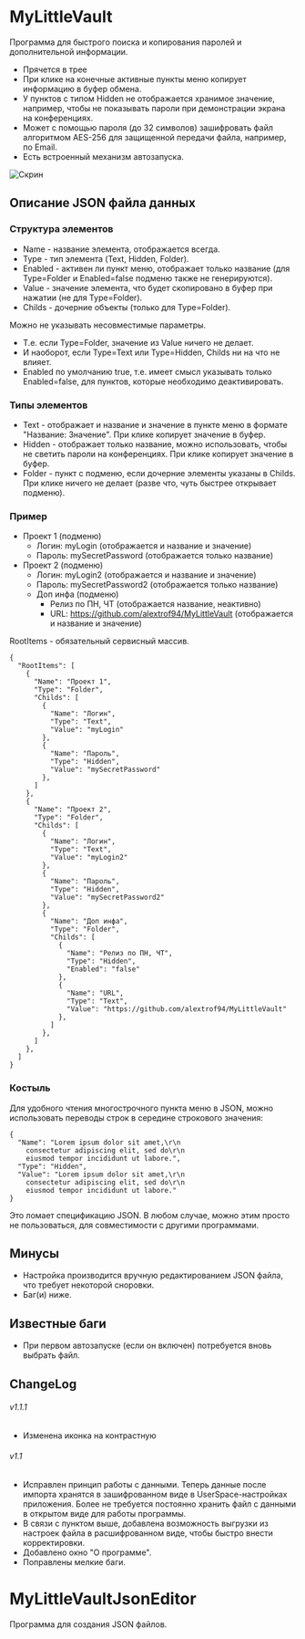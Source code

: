 # MyLittleVault
Программа для быстрого поиска и копирования паролей и дополнительной информации.
- Прячется в трее
- При клике на конечные активные пункты меню копирует информацию в буфер обмена.
- У пунктов с типом Hidden не отображается хранимое значение, например, чтобы не показывать пароли при демонстрации экрана на конференциях.
- Может с помощью пароля (до 32 символов) зашифровать файл алгоритмом AES-256 для защищенной передачи файла, например, по Email.
- Есть встроенный механизм автозапуска.

![Скрин](https://i.imgur.com/Qb7Kfvh.png)

## Описание JSON файла данных
### Структура элементов
- Name - название элемента, отображается всегда.
- Type - тип элемента (Text, Hidden, Folder).
- Enabled - активен ли пункт меню, отображает только название (для Type=Folder и Enabled=false подменю также не генерируются).
- Value - значение элемента, что будет скопировано в буфер при нажатии (не для Type=Folder).
- Childs - дочерние объекты (только для Type=Folder).

Можно не указывать несовместимые параметры. 
- Т.е. если Type=Folder, значение из Value ничего не делает. 
- И наоборот, если Type=Text или Type=Hidden, Childs ни на что не влияет.
- Enabled по умолчанию true, т.е. имеет смысл указывать только Enabled=false, для пунктов, которые необходимо деактивировать.


### Типы элементов
- Text - отображает и название и значение в пункте меню в формате "Название: Значение". При клике копирует значение в буфер.
- Hidden - отображает только название, можно использовать, чтобы не светить пароли на конференциях. При клике копирует значение в буфер.
- Folder - пункт с подменю, если дочерние элементы указаны в Childs. При клике ничего не делает (разве что, чуть быстрее открывает подменю).


### Пример
- Проект 1 (подменю)
  - Логин: myLogin (отображается и название и значение)
  - Пароль: mySecretPassword (отображается только название)
- Проект 2 (подменю)
  - Логин: myLogin2 (отображается и название и значение)
  - Пароль: mySecretPassword2 (отображается только название)
  - Доп инфа (подменю)
    - Релиз по ПН, ЧТ (отображается название, неактивно)
    - URL: https://github.com/alextrof94/MyLittleVault (отображается и название и значение)
    
RootItems - обязательный сервисный массив.
```
{
  "RootItems": [
    {
      "Name": "Проект 1",
      "Type": "Folder",
      "Childs": [
        {
          "Name": "Логин",
          "Type": "Text",
          "Value": "myLogin"
        },
        {
          "Name": "Пароль",
          "Type": "Hidden",
          "Value": "mySecretPassword"
        },
      ]
    },
    {
      "Name": "Проект 2",
      "Type": "Folder",
      "Childs": [
        {
          "Name": "Логин",
          "Type": "Text",
          "Value": "myLogin2"
        },
        {
          "Name": "Пароль",
          "Type": "Hidden",
          "Value": "mySecretPassword2"
        },
        {
          "Name": "Доп инфа",
          "Type": "Folder",
          "Childs": [
            {
              "Name": "Релиз по ПН, ЧТ",
              "Type": "Hidden",
              "Enabled": "false"
            },
            {
              "Name": "URL",
              "Type": "Text",
              "Value": "https://github.com/alextrof94/MyLittleVault"
            },
          ]
        },
      ]
    },
  ]
}
```
### Костыль
Для удобного чтения многострочного пункта меню в JSON, можно использовать переводы строк в середине строкового значения:
```
{
  "Name": "Lorem ipsum dolor sit amet,\r\n
    consectetur adipiscing elit, sed do\r\n
    eiusmod tempor incididunt ut labore.",
  "Type": "Hidden",
  "Value": "Lorem ipsum dolor sit amet,\r\n
    consectetur adipiscing elit, sed do\r\n
    eiusmod tempor incididunt ut labore."
}
```
Это ломает спецификацию JSON. 
В любом случае, можно этим просто не пользоваться, для совместимости с другими программами.

## Минусы
- Настройка производится вручную редактированием JSON файла, что требует некоторой сноровки.
- Баг(и) ниже.

## Известные баги
- При первом автозапуске (если он включен) потребуется вновь выбрать файл. 

## ChangeLog
###### v1.1.1
- Изменена иконка на контрастную
###### v1.1 
- Исправлен принцип работы с данными. Теперь данные после импорта хранятся в зашифрованном виде в UserSpace-настройках приложения. 
Более не требуется постоянно хранить файл с данными в открытом виде для работы программы. 
- В связи с пунктом выше, добавлена возможность выгрузки из настроек файла в расшифрованном виде, чтобы быстро внести корректировки.
- Добавлено окно "О программе".
- Поправлены мелкие баги.

# MyLittleVaultJsonEditor 
Программа для создания JSON файлов.
